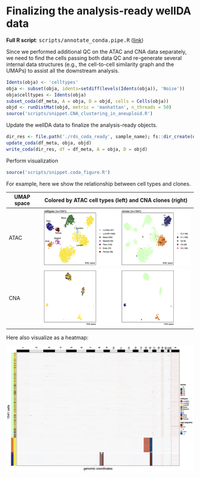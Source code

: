 <!-- Written by: Yun Yan (https://github.com/Puriney) -->

# Finalizing the analysis-ready wellDA data

**Full R script**: <kbd>scripts/annotate_conda.pipe.R</kbd> ([link](https://github.com/navinlabcode/wellDA-seq/tree/main/tutorial/scripts/annotate_conda.pipe.R))


Since we performed additional QC on the ATAC and CNA data separately, we need to find the cells passing both data QC and re-generate several internal data structures (e.g., the cell-to-cell similarity graph and the UMAPs) to assist all the downstream analysis. 


```R
Idents(obja) <- 'celltypes'
obja <- subset(obja, idents=setdiff(levels(Idents(obja)), 'Noise'))
obja$celltypes <- Idents(obja)
subset_coda(df_meta, A = obja, D = objd, cells = Cells(obja))
objd <- runDistMat(objd, metric = 'manhattan', n_threads = 50)
source('scripts/snippet.CNA_clustering_in_aneuploid.R')
```

Update the wellDA data to finalize the analysis-ready objects. 

```R
dir_res <- file.path('./rds_coda_ready', sample_name); fs::dir_create(dir_res)
update_coda(df_meta, obja, objd)
write_coda(dir_res, df = df_meta, A = obja, D = objd)
```


Perform visualization

```R
source('scripts/snippet.coda_figure.R')
```

For example, here we show the relationship between cell types and clones. 

| UMAP space | Colored by ATAC cell types (left) and CNA clones (right)                                                                                        |
| ---------- | ----------------------------------------------------------------------------------------------------------------------------------------------- |
| ATAC       | <img src="https://github.com/navinlabcode/wellDA-seq/blob/main/website_resource/tutorial/05.coda_dimplot4.atac_space.png?raw=true" width="600"> |
| CNA        | <img src="https://github.com/navinlabcode/wellDA-seq/blob/main/website_resource/tutorial/05.coda_dimplot4.dna_space.png?raw=true" width="600">  |


Here also visualize as a heatmap: 

<img src="https://github.com/navinlabcode/wellDA-seq/blob/main/website_resource/tutorial/05.cna.heatmap.combo_coda.clones.001.png?raw=true" alt="txt" width="700">

